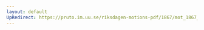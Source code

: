 ```yaml
---
layout: default
UpRedirect: https://pruto.im.uu.se/riksdagen-motions-pdf/1867/mot_1867__fk__49/mot_1867__fk__49-002.pdf
---
```

